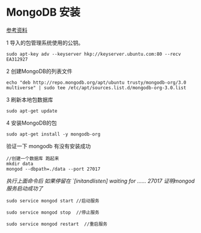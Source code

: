 # MongoDB 安装


[参考资料](https://docs.mongodb.com/v3.0/tutorial/install-mongodb-on-ubuntu/)

1 导入的包管理系统使用的公钥。

  ```
sudo apt-key adv --keyserver hkp://keyserver.ubuntu.com:80 --recv EA312927
  ```

2 创建MongoDB的列表文件

```
echo "deb http://repo.mongodb.org/apt/ubuntu trusty/mongodb-org/3.0 multiverse" | sudo tee /etc/apt/sources.list.d/mongodb-org-3.0.list

```

3 刷新本地包数据库

```
sudo apt-get update

```

4 安装MongoDB的包

```
sudo apt-get install -y mongodb-org

```

验证一下 mongodb 有没有安装成功

```
//创建一个数据库 跑起来
mkdir data
mongod --dbpath=./data --port 27017

```

*执行上面命令后 如果停留在 `[initandlisten] waiting for …… 27017 证明mongod服务启动成功了*

```
sudo service mongod start //启动服务

sudo service mongod stop  //停止服务

sudo service mongod restart  //重启服务

```
